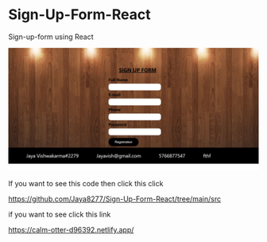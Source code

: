 # Sign-Up-Form-React

Sign-up-form using React

<img src="https://github.com/Jaya8277/Sign-Up-Form-React/blob/main/src/download%20(2).png?raw=true"/>

If you want to see this code then click this click 

<a href ="https://github.com/Jaya8277/Sign-Up-Form-React/tree/main/src">https://github.com/Jaya8277/Sign-Up-Form-React/tree/main/src</a>

if you want to see click this link 

<a href="https://calm-otter-d96392.netlify.app/">https://calm-otter-d96392.netlify.app/</a>
